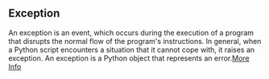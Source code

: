 ﻿﻿﻿﻿﻿﻿﻿﻿## **Exception**An exception is an event, which occurs during the execution of a program that disrupts the normal flow of the program's instructions. In general, when a Python script encounters a situation that it cannot cope with, it raises an exception. An exception is a Python object that represents an error.[More Info](https://docs.python.org/3/tutorial/errors.html)